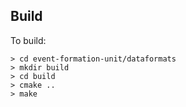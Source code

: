 ## Build

To build:

    > cd event-formation-unit/dataformats
    > mkdir build
    > cd build
    > cmake ..
    > make
